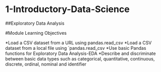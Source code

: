 # 1-Introductory-Data-Science
##Exploratory Data Analysis

#Module Learning Objectives

*Load a CSV dataset from a URL using pandas.read_csv
*Load a CSV dataset from a local file using `pandas.read_csv
*Use basic Pandas functions for Exploratory Data Analysis-EDA
*Describe and discriminate between basic data types such as categorical, quantitative, continuous, discrete, ordinal, nominal and identifier
